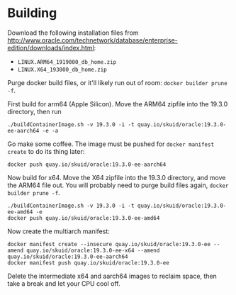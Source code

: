 # Building

Download the following installation files from http://www.oracle.com/technetwork/database/enterprise-edition/downloads/index.html:
* `LINUX.ARM64_1919000_db_home.zip`
* `LINUX.X64_193000_db_home.zip`

Purge docker build files, or it'll likely run out of room: `docker builder prune -f`.

First build for arm64 (Apple Silicon). Move the ARM64 zipfile into the 19.3.0 directory, then run
```
./buildContainerImage.sh -v 19.3.0 -i -t quay.io/skuid/oracle:19.3.0-ee-aarch64 -e -a
```

Go make some coffee. The image must be pushed for `docker manifest create` to do its thing later:
```
docker push quay.io/skuid/oracle:19.3.0-ee-aarch64
```

Now build for x64. Move the X64 zipfile into the 19.3.0 directory, and move the ARM64 file out. You will probably need to purge build files again, `docker builder prune -f`.
```
./buildContainerImage.sh -v 19.3.0 -i -t quay.io/skuid/oracle:19.3.0-ee-amd64 -e
docker push quay.io/skuid/oracle:19.3.0-ee-amd64
```

Now create the multiarch manifest:
```
docker manifest create --insecure quay.io/skuid/oracle:19.3.0-ee --amend quay.io/skuid/oracle:19.3.0-ee-x64 --amend quay.io/skuid/oracle:19.3.0-ee-aarch64
docker manifest push quay.io/skuid/oracle:19.3.0-ee
```

Delete the intermediate x64 and aarch64 images to reclaim space, then take a break and let your CPU cool off.

